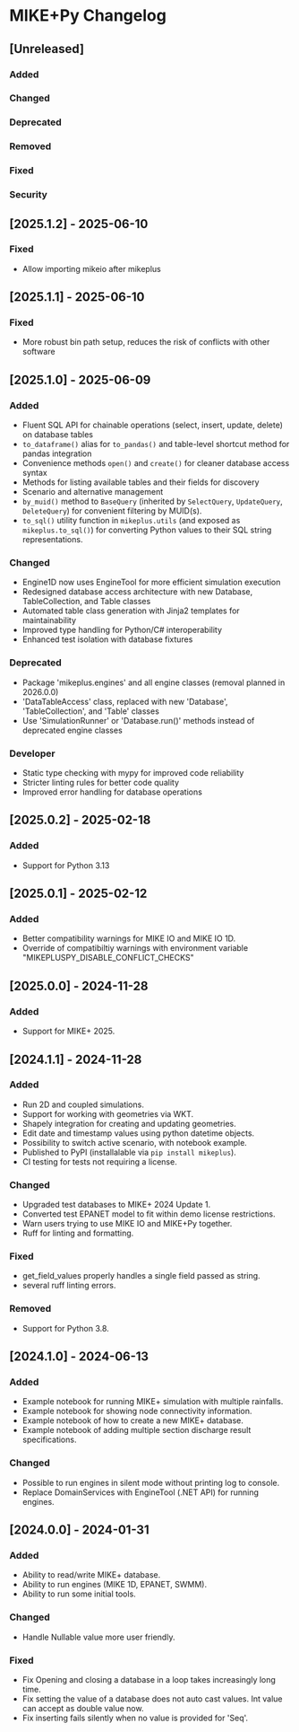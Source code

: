 # MIKE+Py Changelog

## [Unreleased]

### Added

### Changed

### Deprecated

### Removed

### Fixed

### Security

## [2025.1.2] - 2025-06-10

### Fixed
- Allow importing mikeio after mikeplus

## [2025.1.1] - 2025-06-10

### Fixed
- More robust bin path setup, reduces the risk of conflicts with other software

## [2025.1.0] - 2025-06-09

### Added
- Fluent SQL API for chainable operations (select, insert, update, delete) on database tables
- `to_dataframe()` alias for `to_pandas()` and table-level shortcut method for pandas integration
- Convenience methods `open()` and `create()` for cleaner database access syntax
- Methods for listing available tables and their fields for discovery
- Scenario and alternative management
- `by_muid()` method to `BaseQuery` (inherited by `SelectQuery`, `UpdateQuery`, `DeleteQuery`) for convenient filtering by MUID(s).
- `to_sql()` utility function in `mikeplus.utils` (and exposed as `mikeplus.to_sql()`) for converting Python values to their SQL string representations.

### Changed
- Engine1D now uses EngineTool for more efficient simulation execution
- Redesigned database access architecture with new Database, TableCollection, and Table classes
- Automated table class generation with Jinja2 templates for maintainability
- Improved type handling for Python/C# interoperability
- Enhanced test isolation with database fixtures

### Deprecated
- Package 'mikeplus.engines' and all engine classes (removal planned in 2026.0.0)
- 'DataTableAccess' class, replaced with new 'Database', 'TableCollection', and 'Table' classes
- Use 'SimulationRunner' or 'Database.run()' methods instead of deprecated engine classes

### Developer
- Static type checking with mypy for improved code reliability
- Stricter linting rules for better code quality
- Improved error handling for database operations

## [2025.0.2] - 2025-02-18

### Added
- Support for Python 3.13

## [2025.0.1] - 2025-02-12

### Added
- Better compatibility warnings for MIKE IO and MIKE IO 1D.
- Override of compatibiltiy warnings with environment variable "MIKEPLUSPY_DISABLE_CONFLICT_CHECKS"

## [2025.0.0] - 2024-11-28

### Added
- Support for MIKE+ 2025.

## [2024.1.1] - 2024-11-28

### Added
- Run 2D and coupled simulations.
- Support for working with geometries via WKT.
- Shapely integration for creating and updating geometries.
- Edit date and timestamp values using python datetime objects.
- Possibility to switch active scenario, with notebook example.
- Published to PyPI (installalable via `pip install mikeplus`).
- CI testing for tests not requiring a license.

### Changed
- Upgraded test databases to MIKE+ 2024 Update 1.
- Converted test EPANET model to fit within demo license restrictions.
- Warn users trying to use MIKE IO and MIKE+Py together.
- Ruff for linting and formatting.

### Fixed
- get_field_values properly handles a single field passed as string.
- several ruff linting errors.

### Removed
- Support for Python 3.8.

## [2024.1.0] - 2024-06-13

### Added
- Example notebook for running MIKE+ simulation with multiple rainfalls.
- Example notebook for showing node connectivity information.
- Example notebook of how to create a new MIKE+ database.
- Example notebook of adding multiple section discharge result specifications.

### Changed
- Possible to run engines in silent mode without printing log to console.
- Replace DomainServices with EngineTool (.NET API) for running engines.

## [2024.0.0] - 2024-01-31

### Added
- Ability to read/write MIKE+ database.
- Ability to run engines (MIKE 1D, EPANET, SWMM).
- Ability to run some initial tools.

### Changed
- Handle Nullable value more user friendly.

### Fixed
- Fix Opening and closing a database in a loop takes increasingly long time.
- Fix setting the value of a database does not auto cast values. Int value can accept as double value now.
- Fix inserting fails silently when no value is provided for 'Seq'.
